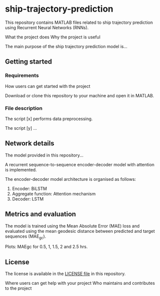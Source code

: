 # ship-trajectory-prediction

This repository contains MATLAB files related to ship trajectory prediction using Recurrent Neural Networks (RNNs).

What the project does
Why the project is useful

The main purpose of the ship trajectory prediction model is...

## Getting started
### Requirements

How users can get started with the project

Download or clone this repository to your machine and open it in MATLAB.

### File description

The script [x] performs data preprocessing.

The script [y] ...

## Network details

The model provided in this repository...

A recurrent sequence-to-sequence encoder-decoder model with attention is implemented.

The encoder-decoder model architecture is organised as follows:

1. Encoder: BiLSTM
2. Aggregate function: Attention mechanism
3. Decoder: LSTM

## Metrics and evaluation

The model is trained using the Mean Absolute Error (MAE) loss and evaluated using the mean geodesic distance between predicted and target sequences (MAE<sub>gc</sub>).

Plots: MAEgc for 0.5, 1, 1.5, 2 and 2.5 hrs.

## License

The license is available in the [LICENSE file](LICENSE) in this repository.

Where users can get help with your project
Who maintains and contributes to the project
